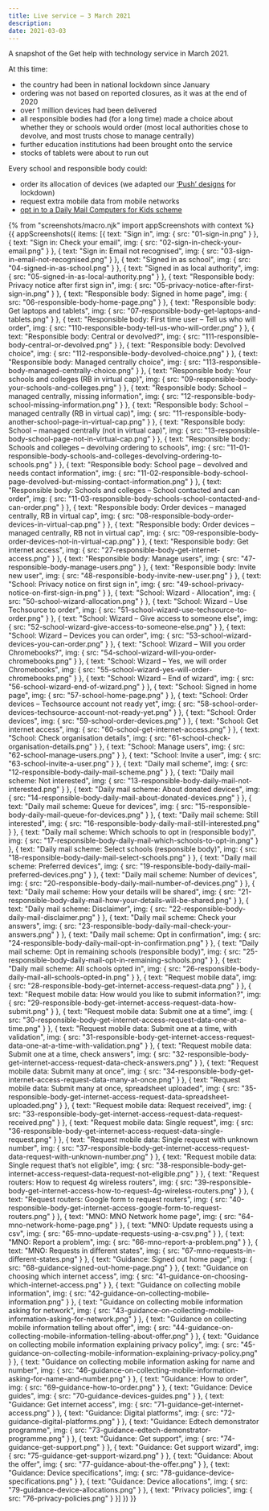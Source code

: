 ```yaml
---
title: Live service – 3 March 2021
description:
date: 2021-03-03
---
```


A snapshot of the Get help with technology service in March 2021.

At this time:

- the country had been in national lockdown since January
- ordering was not based on reported closures, as it was at the end of 2020
- over 1 million devices had been delivered
- all responsible bodies had (for a long time) made a choice about whether they or schools would order (most local authorities chose to devolve, and most trusts chose to manage centrally)
- further education institutions had been brought onto the service
- stocks of tablets were about to run out

Every school and responsible body could:

- order its allocation of devices (we adapted our [‘Push’ designs](/push/) for lockdown)
- request extra mobile data from mobile networks
- [opt in to a Daily Mail Computers for Kids scheme](/daily-mail-scheme/)

{% from "screenshots/macro.njk" import appScreenshots with context %}
{{ appScreenshots({
  items: [{
      text: "Sign in",
      img: { src: "01-sign-in.png" }
    }, {
      text: "Sign in: Check your email",
      img: { src: "02-sign-in-check-your-email.png" }
    }, {
      text: "Sign in: Email not recognised",
      img: { src: "03-sign-in-email-not-recognised.png" }
    }, {
      text: "Signed in as school",
      img: { src: "04-signed-in-as-school.png" }
    }, {
      text: "Signed in as local authority",
      img: { src: "05-signed-in-as-local-authority.png" }
    }, {
      text: "Responsible body: Privacy notice after first sign in",
      img: { src: "05-privacy-notice-after-first-sign-in.png" }
    }, {
      text: "Responsible body: Signed in home page",
      img: { src: "06-responsible-body-home-page.png" }
    }, {
      text: "Responsible body: Get laptops and tablets",
      img: { src: "07-responsible-body-get-laptops-and-tablets.png" }
    }, {
      text: "Responsible body: First time user – Tell us who will order",
      img: { src: "110-responsible-body-tell-us-who-will-order.png" }
    }, {
      text: "Responsible body: Central or devolved?",
      img: { src: "111-responsible-body-central-or-devolved.png" }
    }, {
      text: "Responsible body: Devolved choice",
      img: { src: "112-responsible-body-devolved-choice.png" }
    }, {
      text: "Responsible body: Managed centrally choice",
      img: { src: "113-responsible-body-managed-centrally-choice.png" }
    }, {
      text: "Responsible body: Your schools and colleges (RB in virtual cap)",
      img: { src: "09-responsible-body-your-schools-and-colleges.png" }
    }, {
      text: "Responsible body: School – managed centrally, missing information",
      img: { src: "12-responsible-body-school-missing-information.png" }
    }, {
      text: "Responsible body: School – managed centrally (RB in virtual cap)",
      img: { src: "11-responsible-body-another-school-page-in-virtual-cap.png" }
    }, {
      text: "Responsible body: School – managed centrally (not in virtual cap)",
      img: { src: "13-responsible-body-school-page-not-in-virtual-cap.png" }
    }, {
      text: "Responsible body: Schools and colleges – devolving ordering to schools",
      img: { src: "11-01-responsible-body-schools-and-colleges-devolving-ordering-to-schools.png" }
    }, {
      text: "Responsible body: School page – devolved and needs contact information",
      img: { src: "11-02-responsible-body-school-page-devolved-but-missing-contact-information.png" }
    }, {
      text: "Responsible body: Schools and colleges – School contacted and can order",
      img: { src: "11-03-responsible-body-schools-school-contacted-and-can-order.png" }
    }, {
      text: "Responsible body: Order devices – managed centrally, RB in virtual cap",
      img: { src: "08-responsible-body-order-devices-in-virtual-cap.png" }
    }, {
      text: "Responsible body: Order devices – managed centrally, RB not in virtual cap",
      img: { src: "09-responsible-body-order-devices-not-in-virtual-cap.png" }
    }, {
      text: "Responsible body: Get internet access",
      img: { src: "27-responsible-body-get-internet-access.png" }
    }, {
      text: "Responsible body: Manage users",
      img: { src: "47-responsible-body-manage-users.png" }
    }, {
      text: "Responsible body: Invite new user",
      img: { src: "48-responsible-body-invite-new-user.png" }
    }, {
      text: "School: Privacy notice on first sign in",
      img: { src: "49-school-privacy-notice-on-first-sign-in.png" }
    }, {
      text: "School: Wizard - Allocation",
      img: { src: "50-school-wizard-allocation.png" }
    }, {
      text: "School: Wizard – Use Techsource to order",
      img: { src: "51-school-wizard-use-techsource-to-order.png" }
    }, {
      text: "School: Wizard – Give access to someone else",
      img: { src: "52-school-wizard-give-access-to-someone-else.png" }
    }, {
      text: "School: Wizard – Devices you can order",
      img: { src: "53-school-wizard-devices-you-can-order.png" }
    }, {
      text: "School: Wizard – Will you order Chromebooks?",
      img: { src: "54-school-wizard-will-you-order-chromebooks.png" }
    }, {
      text: "School: Wizard – Yes, we will order Chromebooks",
      img: { src: "55-school-wizard-yes-will-order-chromebooks.png" }
    }, {
      text: "School: Wizard – End of wizard",
      img: { src: "56-school-wizard-end-of-wizard.png" }
    }, {
      text: "School: Signed in home page",
      img: { src: "57-school-home-page.png" }
    }, {
      text: "School: Order devices – Techsource account not ready yet",
      img: { src: "58-school-order-devices-techsource-account-not-ready-yet.png" }
    }, {
      text: "School: Order devices",
      img: { src: "59-school-order-devices.png" }
    }, {
      text: "School: Get internet access",
      img: { src: "60-school-get-internet-access.png" }
    }, {
      text: "School: Check organisation details",
      img: { src: "61-school-check-organisation-details.png" }
    }, {
      text: "School: Manage users",
      img: { src: "62-school-manage-users.png" }
    }, {
      text: "School: Invite a user",
      img: { src: "63-school-invite-a-user.png" }
    }, {
      text: "Daily mail scheme",
      img: { src: "12-responsible-body-daily-mail-scheme.png" }
    }, {
      text: "Daily mail scheme: Not interested",
      img: { src: "13-responsible-body-daily-mail-not-interested.png" }
    }, {
      text: "Daily mail scheme: About donated devices",
      img: { src: "14-responsible-body-daily-mail-about-donated-devices.png" }
    }, {
      text: "Daily mail scheme: Queue for devices",
      img: { src: "15-responsible-body-daily-mail-queue-for-devices.png" }
    }, {
      text: "Daily mail scheme: Still interested",
      img: { src: "16-responsible-body-daily-mail-still-interested.png" }
    }, {
      text: "Daily mail scheme: Which schools to opt in (responsible body)",
      img: { src: "17-responsible-body-daily-mail-which-schools-to-opt-in.png" }
    }, {
      text: "Daily mail scheme: Select schools (responsible body)",
      img: { src: "18-responsible-body-daily-mail-select-schools.png" }
    }, {
      text: "Daily mail scheme: Preferred devices",
      img: { src: "19-responsible-body-daily-mail-preferred-devices.png" }
    }, {
      text: "Daily mail scheme: Number of devices",
      img: { src: "20-responsible-body-daily-mail-number-of-devices.png" }
    }, {
      text: "Daily mail scheme: How your details will be shared",
      img: { src: "21-responsible-body-daily-mail-how-your-details-will-be-shared.png" }
    }, {
      text: "Daily mail scheme: Disclaimer",
      img: { src: "22-responsible-body-daily-mail-disclaimer.png" }
    }, {
      text: "Daily mail scheme: Check your answers",
      img: { src: "23-responsible-body-daily-mail-check-your-answers.png" }
    }, {
      text: "Daily mail scheme: Opt in confirmation",
      img: { src: "24-responsible-body-daily-mail-opt-in-confirmation.png" }
    }, {
      text: "Daily mail scheme: Opt in remaining schools (responsible body)",
      img: { src: "25-responsible-body-daily-mail-opt-in-remaining-schools.png" }
    }, {
      text: "Daily mail scheme: All schools opted in",
      img: { src: "26-responsible-body-daily-mail-all-schools-opted-in.png" }
    }, {
      text: "Request mobile data",
      img: { src: "28-responsible-body-get-internet-access-request-data.png" }
    }, {
      text: "Request mobile data: How would you like to submit information?",
      img: { src: "29-responsible-body-get-internet-access-request-data-how-submit.png" }
    }, {
      text: "Request mobile data: Submit one at a time",
      img: { src: "30-responsible-body-get-internet-access-request-data-one-at-a-time.png" }
    }, {
      text: "Request mobile data: Submit one at a time, with validation",
      img: { src: "31-responsible-body-get-internet-access-request-data-one-at-a-time-with-validation.png" }
    }, {
      text: "Request mobile data: Submit one at a time, check answers",
      img: { src: "32-responsible-body-get-internet-access-request-data-check-answers.png" }
    }, {
      text: "Request mobile data: Submit many at once",
      img: { src: "34-responsible-body-get-internet-access-request-data-many-at-once.png" }
    }, {
      text: "Request mobile data: Submit many at once, spreadsheet uploaded",
      img: { src: "35-responsible-body-get-internet-access-request-data-spreadsheet-uploaded.png" }
    }, {
      text: "Request mobile data: Request received",
      img: { src: "33-responsible-body-get-internet-access-request-data-request-received.png" }
    }, {
      text: "Request mobile data: Single request",
      img: { src: "36-responsible-body-get-internet-access-request-data-single-request.png" }
    }, {
      text: "Request mobile data: Single request with unknown number",
      img: { src: "37-responsible-body-get-internet-access-request-data-request-with-unknown-number.png" }
    }, {
      text: "Request mobile data: Single request that’s not eligible",
      img: { src: "38-responsible-body-get-internet-access-request-data-request-not-eligible.png" }
    }, {
      text: "Request routers: How to request 4g wireless routers",
      img: { src: "39-responsible-body-get-internet-access-how-to-request-4g-wireless-routers.png" }
    }, {
      text: "Request routers: Google form to request routers",
      img: { src: "40-responsible-body-get-internet-access-google-form-to-request-routers.png" }
    }, {
      text: "MNO: MNO Network home page",
      img: { src: "64-mno-network-home-page.png" }
    }, {
      text: "MNO: Update requests using a csv",
      img: { src: "65-mno-update-requests-using-a-csv.png" }
    }, {
      text: "MNO: Report a problem",
      img: { src: "66-mno-report-a-problem.png" }
    }, {
      text: "MNO: Requests in different states",
      img: { src: "67-mno-requests-in-different-states.png" }
    }, {
      text: "Guidance: Signed out home page",
      img: { src: "68-guidance-signed-out-home-page.png" }
    }, {
      text: "Guidance on choosing which internet access",
      img: { src: "41-guidance-on-choosing-which-internet-access.png" }
    }, {
      text: "Guidance on collecting mobile information",
      img: { src: "42-guidance-on-collecting-mobile-information.png" }
    }, {
      text: "Guidance on collecting mobile information asking for network",
      img: { src: "43-guidance-on-collecting-mobile-information-asking-for-network.png" }
    }, {
      text: "Guidance on collecting mobile information telling about offer",
      img: { src: "44-guidance-on-collecting-mobile-information-telling-about-offer.png" }
    }, {
      text: "Guidance on collecting mobile information explaining privacy policy",
      img: { src: "45-guidance-on-collecting-mobile-information-explaining-privacy-policy.png" }
    }, {
      text: "Guidance on collecting mobile information asking for name and number",
      img: { src: "46-guidance-on-collecting-mobile-information-asking-for-name-and-number.png" }
    }, {
      text: "Guidance: How to order",
      img: { src: "69-guidance-how-to-order.png" }
    }, {
      text: "Guidance: Device guides",
      img: { src: "70-guidance-devices-guides.png" }
    }, {
      text: "Guidance: Get internet access",
      img: { src: "71-guidance-get-internet-access.png" }
    }, {
      text: "Guidance: Digital platforms",
      img: { src: "72-guidance-digital-platforms.png" }
    }, {
      text: "Guidance: Edtech demonstrator programme",
      img: { src: "73-guidance-edtech-demonstrator-programme.png" }
    }, {
      text: "Guidance: Get support",
      img: { src: "74-guidance-get-support.png" }
    }, {
      text: "Guidance: Get support wizard",
      img: { src: "75-guidance-get-support-wizard.png" }
    }, {
      text: "Guidance: About the offer",
      img: { src: "77-guidance-about-the-offer.png" }
    }, {
      text: "Guidance: Device specifications",
      img: { src: "78-guidance-device-specifications.png" }
    }, {
      text: "Guidance: Device allocations",
      img: { src: "79-guidance-device-allocations.png" }
    }, {
      text: "Privacy policies",
      img: { src: "76-privacy-policies.png" }
    }]
}) }}

